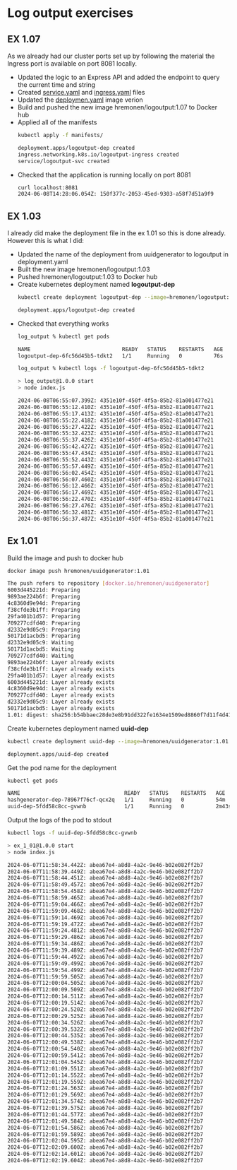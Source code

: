 # Log output exercises

## EX 1.07

As we already had our cluster ports set up by following the material the Ingress port is available on port 8081 locally.

- Updated the logic to an Express API and added the endpoint to query the current time and string
- Created [service.yaml](./manifests/service.yaml) and [ingress.yaml](./manifests/ingress.yaml) files
- Updated the [deploymen.yaml](./manifests/deployment.yaml) image verion
- Build and pushed the new image hremonen/logoutput:1.07 to Docker hub
- Applied all of the manifests
    ```bash
    kubectl apply -f manifests/

    deployment.apps/logoutput-dep created
    ingress.networking.k8s.io/logoutput-ingress created
    service/logoutput-svc created
    ```
- Checked that the application is running locally on port 8081
    ```bash
    curl localhost:8081
    2024-06-08T14:28:06.054Z: 150f377c-2053-45ed-9303-a58f7d51a9f9
    ```

## EX 1.03

I already did make the deployment file in the ex 1.01 so this is done already. However this is what I did:

- Updated the name of the deployment from uuidgenerator to logoutput in deployment.yaml
- Built the new image hremonen/logoutput:1.03
- Pushed hremonen/logoutput:1.03 to Docker hub
- Create kubernetes deployment named **logoutput-dep**
    ```bash
    kubectl create deployment logoutput-dep --image=hremonen/logoutput:1.03

    deployment.apps/logoutput-dep created
    ```
- Checked that everything works 
    ```bash
    log_output % kubectl get pods

    NAME                             READY   STATUS    RESTARTS   AGE
    logoutput-dep-6fc56d45b5-tdkt2   1/1     Running   0          76s

    log_output % kubectl logs -f logoutput-dep-6fc56d45b5-tdkt2

    > log_output@1.0.0 start
    > node index.js

    2024-06-08T06:55:07.399Z: 4351e10f-450f-4f5a-85b2-81a001477e21
    2024-06-08T06:55:12.410Z: 4351e10f-450f-4f5a-85b2-81a001477e21
    2024-06-08T06:55:17.413Z: 4351e10f-450f-4f5a-85b2-81a001477e21
    2024-06-08T06:55:22.418Z: 4351e10f-450f-4f5a-85b2-81a001477e21
    2024-06-08T06:55:27.422Z: 4351e10f-450f-4f5a-85b2-81a001477e21
    2024-06-08T06:55:32.423Z: 4351e10f-450f-4f5a-85b2-81a001477e21
    2024-06-08T06:55:37.426Z: 4351e10f-450f-4f5a-85b2-81a001477e21
    2024-06-08T06:55:42.427Z: 4351e10f-450f-4f5a-85b2-81a001477e21
    2024-06-08T06:55:47.434Z: 4351e10f-450f-4f5a-85b2-81a001477e21
    2024-06-08T06:55:52.443Z: 4351e10f-450f-4f5a-85b2-81a001477e21
    2024-06-08T06:55:57.449Z: 4351e10f-450f-4f5a-85b2-81a001477e21
    2024-06-08T06:56:02.454Z: 4351e10f-450f-4f5a-85b2-81a001477e21
    2024-06-08T06:56:07.460Z: 4351e10f-450f-4f5a-85b2-81a001477e21
    2024-06-08T06:56:12.466Z: 4351e10f-450f-4f5a-85b2-81a001477e21
    2024-06-08T06:56:17.469Z: 4351e10f-450f-4f5a-85b2-81a001477e21
    2024-06-08T06:56:22.470Z: 4351e10f-450f-4f5a-85b2-81a001477e21
    2024-06-08T06:56:27.476Z: 4351e10f-450f-4f5a-85b2-81a001477e21
    2024-06-08T06:56:32.481Z: 4351e10f-450f-4f5a-85b2-81a001477e21
    2024-06-08T06:56:37.487Z: 4351e10f-450f-4f5a-85b2-81a001477e21
    ```

## Ex 1.01 

Build the image and push to docker hub

```bash 
docker image push hremonen/uuidgenerator:1.01 

The push refers to repository [docker.io/hremonen/uuidgenerator]
6003d445221d: Preparing
9893ae224b6f: Preparing
4c8360d9e94d: Preparing
f38cfde3b1ff: Preparing
29fa401b1d57: Preparing
709277cdfd40: Preparing
d2332e9d05c9: Preparing
50171d1acbd5: Preparing
d2332e9d05c9: Waiting
50171d1acbd5: Waiting
709277cdfd40: Waiting
9893ae224b6f: Layer already exists
f38cfde3b1ff: Layer already exists
29fa401b1d57: Layer already exists
6003d445221d: Layer already exists
4c8360d9e94d: Layer already exists
709277cdfd40: Layer already exists
d2332e9d05c9: Layer already exists
50171d1acbd5: Layer already exists
1.01: digest: sha256:b54bbaec28de3e8b91dd322fe1634e1509ed8860f7d11f4d417f5ed088aea858 size: 1986
```

Create kubernetes deployment named **uuid-dep**
```bash
kubectl create deployment uuid-dep --image=hremonen/uuidgenerator:1.01

deployment.apps/uuid-dep created
```

Get the pod name for the deployment
```bash
kubectl get pods

NAME                                 READY   STATUS    RESTARTS   AGE
hashgenerator-dep-78967f76cf-qcx2q   1/1     Running   0          54m
uuid-dep-5fdd58c8cc-gvwnb            1/1     Running   0          2m43s
```

Output the logs of the pod to stdout

``` bash
kubectl logs -f uuid-dep-5fdd58c8cc-gvwnb

> ex_1_01@1.0.0 start
> node index.js

2024-06-07T11:58:34.442Z: abea67e4-a8d8-4a2c-9e46-b02e082ff2b7
2024-06-07T11:58:39.449Z: abea67e4-a8d8-4a2c-9e46-b02e082ff2b7
2024-06-07T11:58:44.451Z: abea67e4-a8d8-4a2c-9e46-b02e082ff2b7
2024-06-07T11:58:49.457Z: abea67e4-a8d8-4a2c-9e46-b02e082ff2b7
2024-06-07T11:58:54.458Z: abea67e4-a8d8-4a2c-9e46-b02e082ff2b7
2024-06-07T11:58:59.465Z: abea67e4-a8d8-4a2c-9e46-b02e082ff2b7
2024-06-07T11:59:04.466Z: abea67e4-a8d8-4a2c-9e46-b02e082ff2b7
2024-06-07T11:59:09.468Z: abea67e4-a8d8-4a2c-9e46-b02e082ff2b7
2024-06-07T11:59:14.469Z: abea67e4-a8d8-4a2c-9e46-b02e082ff2b7
2024-06-07T11:59:19.472Z: abea67e4-a8d8-4a2c-9e46-b02e082ff2b7
2024-06-07T11:59:24.481Z: abea67e4-a8d8-4a2c-9e46-b02e082ff2b7
2024-06-07T11:59:29.486Z: abea67e4-a8d8-4a2c-9e46-b02e082ff2b7
2024-06-07T11:59:34.486Z: abea67e4-a8d8-4a2c-9e46-b02e082ff2b7
2024-06-07T11:59:39.489Z: abea67e4-a8d8-4a2c-9e46-b02e082ff2b7
2024-06-07T11:59:44.492Z: abea67e4-a8d8-4a2c-9e46-b02e082ff2b7
2024-06-07T11:59:49.499Z: abea67e4-a8d8-4a2c-9e46-b02e082ff2b7
2024-06-07T11:59:54.499Z: abea67e4-a8d8-4a2c-9e46-b02e082ff2b7
2024-06-07T11:59:59.505Z: abea67e4-a8d8-4a2c-9e46-b02e082ff2b7
2024-06-07T12:00:04.505Z: abea67e4-a8d8-4a2c-9e46-b02e082ff2b7
2024-06-07T12:00:09.509Z: abea67e4-a8d8-4a2c-9e46-b02e082ff2b7
2024-06-07T12:00:14.511Z: abea67e4-a8d8-4a2c-9e46-b02e082ff2b7
2024-06-07T12:00:19.514Z: abea67e4-a8d8-4a2c-9e46-b02e082ff2b7
2024-06-07T12:00:24.520Z: abea67e4-a8d8-4a2c-9e46-b02e082ff2b7
2024-06-07T12:00:29.525Z: abea67e4-a8d8-4a2c-9e46-b02e082ff2b7
2024-06-07T12:00:34.526Z: abea67e4-a8d8-4a2c-9e46-b02e082ff2b7
2024-06-07T12:00:39.532Z: abea67e4-a8d8-4a2c-9e46-b02e082ff2b7
2024-06-07T12:00:44.535Z: abea67e4-a8d8-4a2c-9e46-b02e082ff2b7
2024-06-07T12:00:49.538Z: abea67e4-a8d8-4a2c-9e46-b02e082ff2b7
2024-06-07T12:00:54.540Z: abea67e4-a8d8-4a2c-9e46-b02e082ff2b7
2024-06-07T12:00:59.541Z: abea67e4-a8d8-4a2c-9e46-b02e082ff2b7
2024-06-07T12:01:04.545Z: abea67e4-a8d8-4a2c-9e46-b02e082ff2b7
2024-06-07T12:01:09.551Z: abea67e4-a8d8-4a2c-9e46-b02e082ff2b7
2024-06-07T12:01:14.552Z: abea67e4-a8d8-4a2c-9e46-b02e082ff2b7
2024-06-07T12:01:19.559Z: abea67e4-a8d8-4a2c-9e46-b02e082ff2b7
2024-06-07T12:01:24.563Z: abea67e4-a8d8-4a2c-9e46-b02e082ff2b7
2024-06-07T12:01:29.569Z: abea67e4-a8d8-4a2c-9e46-b02e082ff2b7
2024-06-07T12:01:34.574Z: abea67e4-a8d8-4a2c-9e46-b02e082ff2b7
2024-06-07T12:01:39.575Z: abea67e4-a8d8-4a2c-9e46-b02e082ff2b7
2024-06-07T12:01:44.577Z: abea67e4-a8d8-4a2c-9e46-b02e082ff2b7
2024-06-07T12:01:49.584Z: abea67e4-a8d8-4a2c-9e46-b02e082ff2b7
2024-06-07T12:01:54.586Z: abea67e4-a8d8-4a2c-9e46-b02e082ff2b7
2024-06-07T12:01:59.589Z: abea67e4-a8d8-4a2c-9e46-b02e082ff2b7
2024-06-07T12:02:04.595Z: abea67e4-a8d8-4a2c-9e46-b02e082ff2b7
2024-06-07T12:02:09.600Z: abea67e4-a8d8-4a2c-9e46-b02e082ff2b7
2024-06-07T12:02:14.601Z: abea67e4-a8d8-4a2c-9e46-b02e082ff2b7
2024-06-07T12:02:19.604Z: abea67e4-a8d8-4a2c-9e46-b02e082ff2b7
```